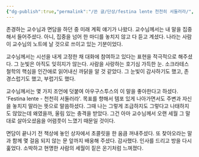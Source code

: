 ```yaml
---
{"dg-publish":true,"permalink":"/쓴 글/단상/festina lente 천천히 서둘러라/","dgPassFrontmatter":true}
---
```


존경하는 교수님과 면담을 하던 중 미래 계획 얘기가 나왔다. 교수님께서는 내 말을 집중해서 들어주셨다. 아니, 집중을 넘어 한 마디를 놓치지 않고 다 듣고 계셨다. 나라는 사람이 교수님의 노트에 날 것으로 쓰이고 있는 기분이었다.  
  
교수님께서는 시선을 내게 고정한 채 대화에 참여하고 있다는 표현을 적극적으로 해주셨다. 그 눈빛은 아직도 잊히지가 않는다. 사람을 사랑하는 호기심 가득한 눈. 소크라테스 철학의 핵심을 인간애로 읽어내신 까닭을 알 것 같았다. 그 눈빛이 감사하기도 했고, 존경스럽기도 했고, 부럽기도 했다.  
  
교수님께서는 몇 가지 조언에 덧붙여 아우구스투스의 이 말을 좋아한다고 하셨다. 'Festina lente - 천천히 서둘러라'. 목표를 향해서 템포 있게 나아가면서도 주변과 자신을 놓치지 말라는 뜻으로 말씀하셨다. 그때 나는 그렇게 조급하지도 그렇다고 나태하지도 않았는데 왜였을까, 울림 있는 충격을 받았다. 그건 아마 교수님께서 오랜 세월 그 말대로 살아오셨음을 어렴풋이 느꼈기 때문일 것이다.  
  
면담이 끝나기 전 책상에 놓인 상자에서 초콜릿을 한 움큼 꺼내주셨다. 또 찾아오라는 말과 함께 몇 걸음 되지 않는 문 앞까지 배웅해 주셨다. 감사했다. 인사를 드리고 방을 다시 훑었다. 소박하고 현명한 사람의 세월이 짙은 온기처럼 느껴졌다.